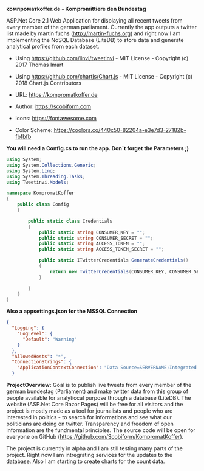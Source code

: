 <b>компроматkoffer.de - Kompromittiere den Bundestag</b>

ASP.Net Core 2.1 Web Application for displaying all recent tweets from every member of the german parliament. Currently the app outputs a twitter list made by martin fuchs (http://martin-fuchs.org) and right now I am implementing the NoSQL Database (LiteDB) to store  data and generate analytical profiles from each dataset.

- Using https://github.com/linvi/tweetinvi - MIT License - Copyright (c) 2017 Thomas Imart
- Using https://github.com/chartjs/Chart.js - MIT License - Copyright (c) 2018 Chart.js Contributors

- URL: https://kompromatkoffer.de
- Author: https://scobiform.com

- Icons: https://fontawesome.com
- Color Scheme: https://coolors.co/440c50-82204a-e3e7d3-27182b-fbfbfb

<b>You will need a Config.cs to run the app. Don´t forget the Parameters ;)</b>

```C#
using System;
using System.Collections.Generic;
using System.Linq;
using System.Threading.Tasks;
using Tweetinvi.Models;

namespace KompromatKoffer
{
    public class Config
    {

        public static class Credentials
        {
            public static string CONSUMER_KEY = "";
            public static string CONSUMER_SECRET = "";
            public static string ACCESS_TOKEN = "";
            public static string ACCESS_TOKEN_SECRET = "";

            public static ITwitterCredentials GenerateCredentials()
            {
                return new TwitterCredentials(CONSUMER_KEY, CONSUMER_SECRET, ACCESS_TOKEN, ACCESS_TOKEN_SECRET);
            }

        } 
    }
} 
```

<b>Also a appsettings.json for the MSSQL Connection</b>
```json
{
  "Logging": {
    "LogLevel": {
      "Default": "Warning"
    }
  },
  "AllowedHosts": "*",
  "ConnectionStrings": {
    "ApplicationContextConnection": "Data Source=SERVERNAME;Integrated Security=False;User ID=USERLOGIN;Password=PASSWORD;Connect Timeout=30;Encrypt=False;TrustServerCertificate=True;ApplicationIntent=ReadWrite;MultiSubnetFailover=False"
  }
```


<b>ProjectOverview:</b>
Goal is to publish live tweets from every member of the german bundestag (Parliament) and make twitter data from this group of people available for analyticcal purpose through a database (LiteDB). The website (ASP.Net Core Razor Pages) will be free for all visitors and the project is mostly made as a tool for journalists and people who are interested in politics - to search for informations and see what our politicians are doing on twitter. Transparency and freedom of open information are the fundmental principles. The source code will be open for everyone on GitHub (https://github.com/Scobiform/KompromatKoffer). 

The project is currently in alpha and I am still testing many parts of the project. Right now I am intregrating services for the updates to the database. Also I am starting to create charts for the count data.

